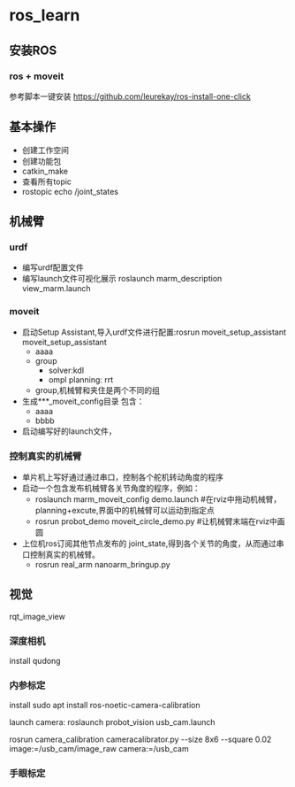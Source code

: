 # ros_learn

## 安装ROS

### ros + moveit
参考脚本一键安装
https://github.com/leurekay/ros-install-one-click

## 基本操作
- 创建工作空间
- 创建功能包
- catkin_make
- 查看所有topic
- rostopic echo /joint_states
  


## 机械臂

### urdf
- 编写urdf配置文件
- 编写launch文件可视化展示
  roslaunch marm_description  view_marm.launch
  
### moveit
- 启动Setup Assistant,导入urdf文件进行配置:rosrun moveit_setup_assistant moveit_setup_assistant
  - aaaa
  - group
    - solver:kdl
    - ompl planning: rrt
  - group,机械臂和夹住是两个不同的组
- 生成***_moveit_config目录
  包含：
  - aaaa
  - bbbb
- 启动编写好的launch文件，

### 控制真实的机械臂
- 单片机上写好通过通过串口，控制各个舵机转动角度的程序
- 启动一个包含发布机械臂各关节角度的程序，例如：
  - roslaunch marm_moveit_config demo.launch    #在rviz中拖动机械臂，planning+excute,界面中的机械臂可以运动到指定点
  - rosrun probot_demo moveit_circle_demo.py  #让机械臂末端在rviz中画圆
- 上位机ros订阅其他节点发布的 joint_state,得到各个关节的角度，从而通过串口控制真实的机械臂。
  - rosrun real_arm nanoarm_bringup.py


## 视觉
rqt_image_view

### 深度相机
install qudong

### 内参标定
install
sudo apt install ros-noetic-camera-calibration

launch camera:
roslaunch probot_vision usb_cam.launch


rosrun camera_calibration cameracalibrator.py  --size 8x6 --square 0.02 image:=/usb_cam/image_raw camera:=/usb_cam

### 手眼标定



